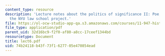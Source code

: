 ```yaml
---
content_type: resource
description: 'Lecture notes about the politics of significance II: Poe, McKim and
  the NYU law school project.'
file: https://ol-ocw-studio-app-qa.s3.amazonaws.com/courses/11-947-history-and-theory-of-historic-preservation-spring-2007/74b24118b43f73f1627705e470854ead_lect6.pdf
file_type: application/pdf
parent_uid: 32d16bc9-f2f0-af80-a8cc-17ceef1344bd
resourcetype: Document
title: lect6.pdf
uid: 74b24118-b43f-73f1-6277-05e470854ead
---
```

